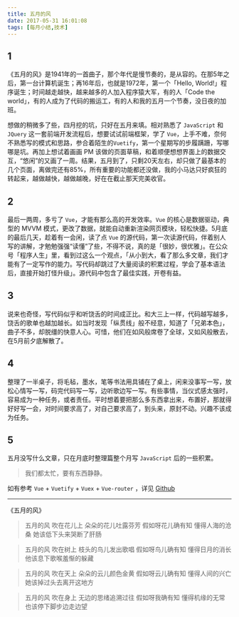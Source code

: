 ```yaml
---
title: 五月的风
date: 2017-05-31 16:01:08
tags: [每月小结,技术]
---
```

## 1
《五月的风》是1941年的一首曲子，那个年代是慢节奏的，是从容的。在那5年之后，第一台计算机诞生；再16年后，也就是1972年，第一个「Hello, World!」程序诞生；时间越走越快，越来越多的人加入程序猿大军，有的人「Code the world」，有的人成为了代码的搬运工，有的人和我的五月一个节奏，没日夜的加班。

想做的稍微多了些，四月挖的坑，只好在五月来填。相对熟悉了 `JavaScript` 和 `JQuery` 这一套前端开发流程后，想要试试前端框架，学了 `Vue`，上手不难，奈何不熟悉写的模式和思路，参合着陌生的`Vuetify`，第一个星期写的步履蹒跚，写哪哪是坑。再加上想试着画画 PM 该做的页面草稿，和着顺便想想界面上的数据交互，“悠闲”的又画了一周。结果，五月到了，只剩20天左右，却只做了最基本的几个页面，离做完还有85%，所有重要的功能都还没做，我的小马达只好疯狂的转起来，越做越快，越做越晚，好在在截止那天完美收官。

## 2

最后一两周，多亏了 `Vue`，才能有那么高的开发效率。`Vue` 的核心是数据驱动，典型的 MVVM 模式，更改了数据，就能自动重新渲染网页模块，轻松快捷。5月底的最后几天，趁着有一会闲，读了点 `Vue` 的源代码，第一次读源代码，伴着别人写的讲解，才勉勉强强“读懂”了些，不得不说，真的是「很妙，很优雅」。在公众号「程序人生」里，看到过这么一个观点，「从小到大，看了那么多文章，我们才能有了一定写作的能力。写代码却跳过了大量阅读的积累过程，学会了基本语法后，直接开始打怪升级」。源代码中包含了最佳实践，开卷有益。

## 3

说来也奇怪，写代码似乎和听饶舌的时间成正比。和大三上一样，代码越写越多，饶舌的歌单也越加越长。如当时发现「纵贯线」般不经意，知道了「兄弟本色」，曲子不多，却脱缰的快意人心。可惜，他们在如风般席卷了全球，又如风般散去，在5月前夕底解散了。

## 4

整理了一半桌子，将毛毡，墨水，笔等书法用具铺在了桌上，闲来没事写一写，放松心情写一写，码完代码写一写，边听歌边写一写。有些事情，当仪式感太强时，容易成为一种任务，或者责任。平时想着要把那么多东西拿出来，布置好，那就得好好写一会，对时间要求高了，对自己要求高了，到头来，原封不动。兴趣不该成为任务。

## 5

五月没写什么文章，只在月底时整理篇整个月写 `JavaScript` 后的一些积累。

> 我们都太忙，要有东西静静。


如有参考 `Vue` + `Vuetify` + `Vuex` + `Vue-router` ，详见 [Github](https://github.com/weimingwill/inventory-system)

---
《五月的风》

>五月的风 吹在花儿上
朵朵的花儿吐露芬芳
假如呀花儿确有知
懂得人海的沧桑
她该低下头来哭断了肝肠

>五月的风 吹在树上
枝头的鸟儿发出歌唱
假如呀鸟儿确有知
懂得日月的消长
他该息下歌喉羞惭的躲藏

>五月的风 吹在天上
朵朵的云儿颜色金黄
假如呀云儿确有知
懂得人间的兴亡
她该掉过头去离开这地方

>五月的风 吹在身上
无边的思绪追溯过往
假如呀我确有知
懂得机缘的无常
也该停下脚步边走边望
